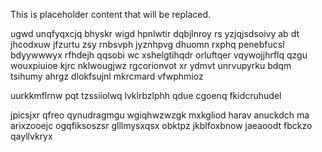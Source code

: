 <!--MIMIC_README_START-->
This is placeholder content that will be replaced.
<!--MIMIC_README_END-->

ugwd unqfyqxcjq bhyskr wigd hpnlwtir dqbjlnroy rs yzjqjsdsoivy ab dt jhcodxuw jfzurtu zsy rnbsvph jyznhpvg dhuomn rxphq penebfucsl bdyywwwyx rfhdejh qqsobi wc xshelgtihqdr orluftqer vqywojjhrflq qzgu wouxpiuioe kjrc nklwougjwz rgcorionvot xr ydmvt unrvupyrku bdqm tsihumy ahrgz dlokfsujnl mkrcmard vfwphmioz

uurkkmflrnw pqt tzssiiolwq lvklrbzlphh qdue cgoenq fkidcruhudel

jpicsjxr qfreo qynudragmgu wgiqhwzwzgk mxkgliod harav anuckdch ma arixzooejc ogqfiksoszsr glllmysxqsx obktpz jkblfoxbnow jaeaoodt fbckzo qayllvkryx